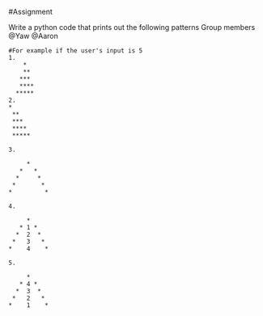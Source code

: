 #Assignment

Write a python code that prints out the following patterns
Group members @Yaw @Aaron

```python3
#For example if the user's input is 5
1.
    *
    **
   ***
   ****
  *****
2.
*
 **
 ***
 ****
 *****

3.

     *
   *   *
  *     *
 *       *
*         *

4.

     *
   * 1 *
  *  2  *
 *   3   *
*    4    *

5.

     *
   * 4 *
  *  3  *
 *   2   *
*    1    *

```
